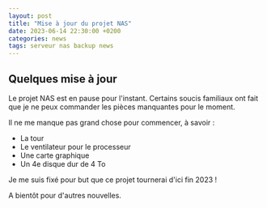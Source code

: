 ```yaml
---
layout: post
title: "Mise à jour du projet NAS"
date: 2023-06-14 22:30:00 +0200
categories: news
tags: serveur nas backup news
---
```


## Quelques mise à jour

Le projet NAS est en pause pour l'instant. Certains soucis familiaux ont fait que je ne peux commander les pièces manquantes pour le moment.

Il ne me manque pas grand chose pour commencer, à savoir :

- La tour
- Le ventilateur pour le processeur
- Une carte graphique
- Un 4e disque dur de 4 To

Je me suis fixé pour but que ce projet tournerai d'ici fin 2023 !

A bientôt pour d'autres nouvelles.

